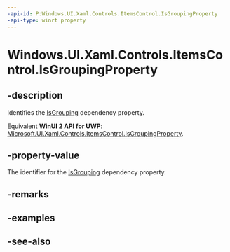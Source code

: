 ```yaml
---
-api-id: P:Windows.UI.Xaml.Controls.ItemsControl.IsGroupingProperty
-api-type: winrt property
---
```


<!-- Property syntax
public Windows.UI.Xaml.DependencyProperty IsGroupingProperty { get; }
-->

# Windows.UI.Xaml.Controls.ItemsControl.IsGroupingProperty

## -description
Identifies the [IsGrouping](itemscontrol_isgrouping.md) dependency property.

Equivalent **WinUI 2 API for UWP**: [Microsoft.UI.Xaml.Controls.ItemsControl.IsGroupingProperty](/windows/winui/api/microsoft.ui.xaml.controls.itemscontrol.isgroupingproperty).

## -property-value
The identifier for the [IsGrouping](itemscontrol_isgrouping.md) dependency property.

## -remarks

## -examples

## -see-also
